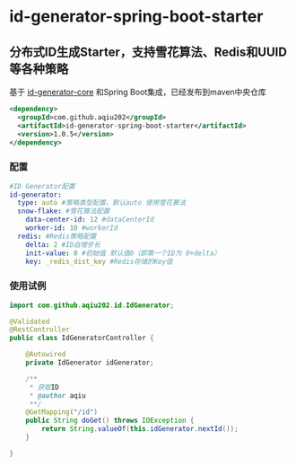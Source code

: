 # id-generator-spring-boot-starter

## 分布式ID生成Starter，支持雪花算法、Redis和UUID等各种策略
基于 [id-generator-core](https://github.com/aqiu202/aqiu-spring-boot-starter-projects/tree/master/core/id-generator-core) 和Spring Boot集成，已经发布到maven中央仓库
```xml
<dependency>
  <groupId>com.github.aqiu202</groupId>
  <artifactId>id-generator-spring-boot-starter</artifactId>
  <version>1.0.5</version>
</dependency>
```

### 配置
```yaml
#ID Generator配置
id-generator:
  type: auto #策略类型配置，默认auto 使用雪花算法
  snow-flake: #雪花算法配置
    data-center-id: 12 #dataCenterId
    worker-id: 10 #workerId
  redis: #Redis策略配置
    delta: 2 #ID自增步长
    init-value: 0 #初始值 默认值0（即第一个ID为 0+delta）
    key: _redis_dist_key #Redis存储的Key值
```

### 使用试例
```java
import com.github.aqiu202.id.IdGenerator;

@Validated
@RestController
public class IdGeneratorController {

    @Autowired
    private IdGenerator idGenerator;

    /**
     * 获取ID
     * @author aqiu
     **/
    @GetMapping("/id")
    public String doGet() throws IOException {
        return String.valueOf(this.idGenerator.nextId());
    }

}
```